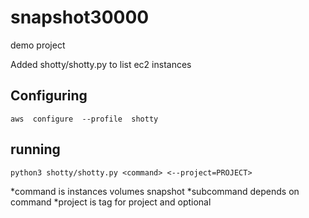 # snapshot30000
demo project 

Added shotty/shotty.py  to list ec2 instances

## Configuring
`aws  configure  --profile  shotty`


## running 

`python3 shotty/shotty.py <command> <--project=PROJECT>`

*command is   instances volumes snapshot
*subcommand   depends on command
*project is   tag for project and optional

